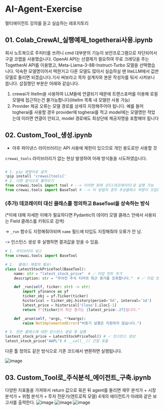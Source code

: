 # AI-Agent-Exercise
멀티에이전트 강의를 듣고 실습하는 레포지토리

## 01. Colab_CrewAI_실행예제_togetherai사용.ipynb
회사 노트북으로 주피터를 쓰려니 cmd 대부분의 기능이 보안프로그램으로 차단되어서 구글 코랩을 사용했습니다. OpenAI API는 선결제가 필요하여 무료 크레딧을 주는 TogetherAI API를 이용했고, Meta-Llama-3-8B-Instruct-Turbo 모델을 선택했습니다. 익숙한 모델명이어서 택한거고 다른 모델도 많아서 실습하실 땐 liteLLM에서 값싼 모델로 돌리면 되겠습니다.기사 써보라고 목차 설계자와 본문 작성자를 둬서 시켜보니 씁니다.
삽질했던 부분은 아래와 같습니다.
1. crewai가 litellm을 사용하여 LLM들에 연결되기 때문에 트랜스포머를 이용해 로컬 모델에 접근하는건 불가능합니다(litellm 목록 내 모델만 사용 가능)
2. Provider 제공 오류는 모델 경로를 상세히 지정해주어야 됩니다. 예를 들어 togherai를 사용할 경우 provider에 togherai를 적고 model에는 모델명만 적었는데 이러면 연결이 안되고, model 경로에도 최상단에 제공자명을 포함해야 됩니다
## 02. Custom_Tool_생성.ipynb
- 야후 파이낸스 라이브러리는 API 사용에 제한이 있으므로 개인 용도로만 사용할 것

`crewai_tools` 라이브러리가 없는 현상 발생하여 아래 방식들을 시도하였습니다.

```python

# 1. pip 명령어로 설치
!pip install 'crewai[tools]'
# 2. 다른 방식으로 불러오기
from crewai.tools import tool # --> 이러면 원래 코드(데코레이터)로 실행 가능
from crewai.tools import BaseTool # --> 이 방법의 경우 추상클래스 부분이 꼬임(아래 참조)
```
### (추가) 데코레이터 대신 클래스를 정의하고 BaseTool을 상속하는 방식
(*이에 대해 자세한 이해가 필요하다면 Pydantic의 데이터 모델 클래스 안에서 사용되는 Field 클래스를 키워드로 검색)

-> `_run` 함수도 지정해줘야되며 `name` 필드에 타입도 지정해줘야 오류가 안 남.

-> 인스턴스 생성 후 실행하면 결과값을 얻을 수 있음.

```python
# 1. 라이브러리 넣고
from crewai.tools import BaseTool

# 2.  클래스 재정의 필요!
class LatestStockPriceTool(BaseTool):
    name: str = "latest_stock_price"  # ✅ 타입 힌트 추가
    description: str = "주어진 주식 티커의 최근 종가를 조회합니다."  # ✅ 타입 힌트 추가

    def _run(self, ticker: str) -> str:
        import yfinance as yf
        ticker_obj = yf.Ticker(ticker)
        historical = ticker_obj.history(period='5d', interval='1d')
        latest_price = historical['Close'].iloc[-1]
        return f"{ticker}의 최근 종가는 {latest_price:.2f}입니다."

    def _arun(self, *args, **kwargs):
        raise NotImplementedError("비동기 실행은 지원하지 않습니다.")

# 3. 만든 클래스에 대한 인스턴스 생성 후 실행
lastest_stock_price = LatestStockPriceTool() # ✅ 인스턴스 생성
latest_stock_price("AAPL") # __call__() 간접 호출
```
다른 툴 정의도 같은 방식으로 기존 코드에서 변환하면 실행됩니다.

![image](https://github.com/user-attachments/assets/f92acb55-57eb-4dc6-8e9c-a03ca1b61057)

## 03. Custom_Tool로_주식분석_에이전트_구축.ipynb
다양한 지표들을 가져와서 return 값으로 묶은 뒤 agent를 돌리면 재무 분석가 + 시장 분석가 + 위험 분석가 + 투자 전문가(앤트로픽 모델) 4개의 에이전트가 아래와 같은 보고서를 출력한다.
![image](https://github.com/user-attachments/assets/55b3c1fd-8636-419e-b4f9-46763d353f65)
![image](https://github.com/user-attachments/assets/0ca4ac33-076f-4edf-b2f7-d40591665b06)
![image](https://github.com/user-attachments/assets/d399bd53-44e7-465d-8efe-4f188dafecdb)


